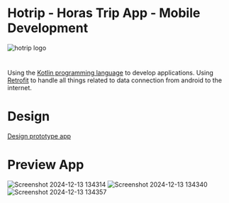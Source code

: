 # Hotrip - Horas Trip App - Mobile Development

![hotrip logo](https://github.com/user-attachments/assets/cc9fc459-d51a-48f4-a443-40b974c7a238)

#
Using the [Kotlin programming language](https://kotlinlang.org/) to develop applications. Using [Retrofit](https://square.github.io/retrofit/) to handle all things related to data connection from android to the internet.

# Design
[Design prototype app](https://app.uizard.io/p/1ca84dc5)

# Preview App

![Screenshot 2024-12-13 134314](https://github.com/user-attachments/assets/3933899c-4adc-4c89-b1bd-f78aca907664)
![Screenshot 2024-12-13 134340](https://github.com/user-attachments/assets/1ef3d671-fc82-4039-be50-c183b0158427)
![Screenshot 2024-12-13 134357](https://github.com/user-attachments/assets/20e68074-1bfe-4505-8918-1e334b120467)
